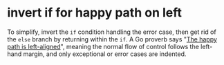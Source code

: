 # invert if for happy path on left

To simplify, invert the `if` condition handling the error case, 
then get rid of the `else` branch by returning within the `if`.
A Go proverb says "[The happy path is left-aligned](https://medium.com/@matryer/line-of-sight-in-code-186dd7cdea88)",
meaning the normal flow of control follows the left-hand margin, 
and only exceptional or error cases are indented.
